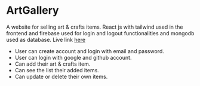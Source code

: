 # ArtGallery

A website for selling art & crafts items. React js with tailwind used in the frontend and firebase used for login and logout functionalities and mongodb used as database. Live link [here]()

- User can create account and login with email and password.
- User can login with google and github account.
- Can add their art & crafts item.
- Can see the list their added items.
- Can update or delete their own items.
